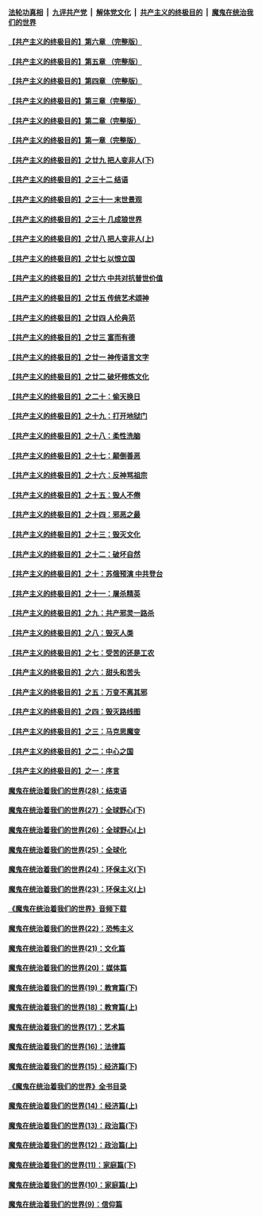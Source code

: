 ####  [法轮功真相](../../../../basic/blob/master/README.md?t=04012230) &nbsp;|&nbsp; [九评共产党](../../../../9ping.md/blob/master/README.md?t=04012230) &nbsp;|&nbsp; [解体党文化](../../../../jtdwh.md/blob/master/README.md?t=04012230)  &nbsp;|&nbsp; [共产主义的终极目的](../../../../gczydzjmd.md/blob/master/README.md?t=04012230) &nbsp;|&nbsp; [魔鬼在统治我们的世界](../../../../mgztzwmdsj.md/blob/master/README.md?t=04012230) 

#### [【共产主义的终极目的】第六章 （完整版）](../pages/nsc422/n11428913.md?t=04012230) 

#### [【共产主义的终极目的】第五章 （完整版）](../pages/nsc422/n11428912.md?t=04012230) 

#### [【共产主义的终极目的】第四章 （完整版）](../pages/nsc422/n11428907.md?t=04012230) 

#### [【共产主义的终极目的】第三章（完整版）](../pages/nsc422/n11428848.md?t=04012230) 

#### [【共产主义的终极目的】第二章（完整版）](../pages/nsc422/n11428831.md?t=04012230) 

#### [【共产主义的终极目的】第一章（完整版）](../pages/nsc422/n11417651.md?t=04012230) 

#### [【共产主义的终极目的】之廿九 把人变非人(下)](../pages/nsc422/n11344140.md?t=04012230) 

#### [【共产主义的终极目的】之三十二 结语](../pages/nsc422/n11360535.md?t=04012230) 

#### [【共产主义的终极目的】之三十一 末世景观](../pages/nsc422/n11351129.md?t=04012230) 

#### [【共产主义的终极目的】之三十 几成狼世界](../pages/nsc422/n11348280.md?t=04012230) 

#### [【共产主义的终极目的】之廿八 把人变非人(上)](../pages/nsc422/n11340492.md?t=04012230) 

#### [【共产主义的终极目的】之廿七 以恨立国](../pages/nsc422/n11336944.md?t=04012230) 

#### [【共产主义的终极目的】之廿六 中共对抗普世价值](../pages/nsc422/n11324785.md?t=04012230) 

#### [【共产主义的终极目的】之廿五 传统艺术颂神](../pages/nsc422/n11296396.md?t=04012230) 

#### [【共产主义的终极目的】之廿四 人伦典范](../pages/nsc422/n11296397.md?t=04012230) 

#### [【共产主义的终极目的】之廿三 富而有德](../pages/nsc422/n11283598.md?t=04012230) 

#### [【共产主义的终极目的】之廿一 神传语言文字](../pages/nsc422/n11263265.md?t=04012230) 

#### [【共产主义的终极目的】之廿二 破坏修炼文化](../pages/nsc422/n11245728.md?t=04012230) 

#### [【共产主义的终极目的】之二十：偷天换日](../pages/nsc422/n11238846.md?t=04012230) 

#### [【共产主义的终极目的】之十九：打开地狱门](../pages/nsc422/n11206376.md?t=04012230) 

#### [【共产主义的终极目的】之十八：柔性洗脑](../pages/nsc422/n11199994.md?t=04012230) 

#### [【共产主义的终极目的】之十七：颠倒善恶](../pages/nsc422/n11179782.md?t=04012230) 

#### [【共产主义的终极目的】之十六：反神骂祖宗](../pages/nsc422/n11166798.md?t=04012230) 

#### [【共产主义的终极目的】之十五：毁人不倦](../pages/nsc422/n11166792.md?t=04012230) 

#### [【共产主义的终极目的】之十四：邪恶之最](../pages/nsc422/n11150249.md?t=04012230) 

#### [【共产主义的终极目的】之十三：毁灭文化](../pages/nsc422/n11135227.md?t=04012230) 

#### [【共产主义的终极目的】之十二：破坏自然](../pages/nsc422/n11135214.md?t=04012230) 

#### [【共产主义的终极目的】之十：苏俄预演 中共登台](../pages/nsc422/n11118424.md?t=04012230) 

#### [【共产主义的终极目的】之十一：屠杀精英](../pages/nsc422/n11118442.md?t=04012230) 

#### [【共产主义的终极目的】之九：共产邪灵一路杀](../pages/nsc422/n11114139.md?t=04012230) 

#### [【共产主义的终极目的】之八：毁灭人类](../pages/nsc422/n11108503.md?t=04012230) 

#### [【共产主义的终极目的】之七：受苦的还是工农](../pages/nsc422/n11101809.md?t=04012230) 

#### [【共产主义的终极目的】之六：甜头和苦头](../pages/nsc422/n11096971.md?t=04012230) 

#### [【共产主义的终极目的】之五：万变不离其邪](../pages/nsc422/n11091285.md?t=04012230) 

#### [【共产主义的终极目的】之四：毁灭路线图](../pages/nsc422/n11086284.md?t=04012230) 

#### [【共产主义的终极目的】之三：马克思魔变](../pages/nsc422/n11061941.md?t=04012230) 

#### [【共产主义的终极目的】之二：中心之国](../pages/nsc422/n11047728.md?t=04012230) 

#### [【共产主义的终极目的】之一：序言](../pages/nsc422/n11086077.md?t=04012230) 

#### [魔鬼在统治着我们的世界(28)：结束语](../pages/nsc422/n10936246.md?t=04012230) 

#### [魔鬼在统治着我们的世界(27)：全球野心(下)](../pages/nsc422/n10928319.md?t=04012230) 

#### [魔鬼在统治着我们的世界(26)：全球野心(上)](../pages/nsc422/n10900318.md?t=04012230) 

#### [魔鬼在统治着我们的世界(25)：全球化](../pages/nsc422/n10788205.md?t=04012230) 

#### [魔鬼在统治着我们的世界(24)：环保主义(下)](../pages/nsc422/n10695307.md?t=04012230) 

#### [魔鬼在统治着我们的世界(23)：环保主义(上)](../pages/nsc422/n10688613.md?t=04012230) 

#### [《魔鬼在统治着我们的世界》音频下载](../pages/nsc422/n10635553.md?t=04012230) 

#### [魔鬼在统治着我们的世界(22)：恐怖主义](../pages/nsc422/n10614727.md?t=04012230) 

#### [魔鬼在统治着我们的世界(21)：文化篇](../pages/nsc422/n10597706.md?t=04012230) 

#### [魔鬼在统治着我们的世界(20)：媒体篇](../pages/nsc422/n10586579.md?t=04012230) 

#### [魔鬼在统治着我们的世界(19)：教育篇(下)](../pages/nsc422/n10564808.md?t=04012230) 

#### [魔鬼在统治着我们的世界(18)：教育篇(上)](../pages/nsc422/n10526970.md?t=04012230) 

#### [魔鬼在统治着我们的世界(17)：艺术篇](../pages/nsc422/n10499093.md?t=04012230) 

#### [魔鬼在统治着我们的世界(16)：法律篇](../pages/nsc422/n10485969.md?t=04012230) 

#### [魔鬼在统治着我们的世界(15)：经济篇(下)](../pages/nsc422/n10469975.md?t=04012230) 

#### [《魔鬼在统治着我们的世界》全书目录](../pages/nsc422/n10464261.md?t=04012230) 

#### [魔鬼在统治着我们的世界(14)：经济篇(上)](../pages/nsc422/n10457370.md?t=04012230) 

#### [魔鬼在统治着我们的世界(13)：政治篇(下)](../pages/nsc422/n10448270.md?t=04012230) 

#### [魔鬼在统治着我们的世界(12)：政治篇(上)](../pages/nsc422/n10444576.md?t=04012230) 

#### [魔鬼在统治着我们的世界(11)：家庭篇(下)](../pages/nsc422/n10440961.md?t=04012230) 

#### [魔鬼在统治着我们的世界(10)：家庭篇(上)](../pages/nsc422/n10435448.md?t=04012230) 

#### [魔鬼在统治着我们的世界(9)：信仰篇](../pages/nsc422/n10432159.md?t=04012230) 


